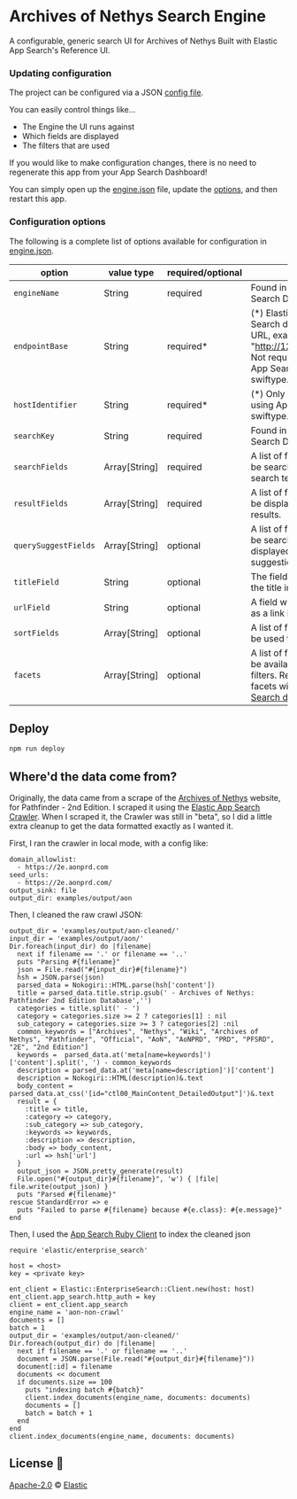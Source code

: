 # Archives of Nethys Search Engine

A configurable, generic search UI for Archives of Nethys
Built with Elastic App Search's Reference UI.

### Updating configuration

The project can be configured via a JSON [config file](src/config/engine.json).

You can easily control things like...

- The Engine the UI runs against
- Which fields are displayed
- The filters that are used

If you would like to make configuration changes, there is no need to regenerate
this app from your App Search Dashboard!

You can simply open up the
[engine.json](src/config/engine.json) file, update the [options](#config),
and then restart this app.

### Configuration options <a id="config"></a>

The following is a complete list of options available for configuration in [engine.json](src/config/engine.json).

| option               | value type    | required/optional | source                                                                                                                                                                                          |
| -------------------- | ------------- | ----------------- | ----------------------------------------------------------------------------------------------------------------------------------------------------------------------------------------------- |
| `engineName`         | String        | required          | Found in your App Search Dashboard.                                                                                                                                                             |
| `endpointBase`       | String        | required*         | (*) Elastic Enterprise Search deployment URL, example: "http://127.0.0.1:3002". Not required if using App Search on swiftype.com.                                                               |
| `hostIdentifier`     | String        | required*         | (*) Only required if using App Search on swiftype.com.                                                                                                                                          |
| `searchKey`          | String        | required          | Found in your App Search Dashboard.                                                                                                                                                             |
| `searchFields`       | Array[String] | required          | A list of fields that will be searched with your search term.                                                                                                                                   |
| `resultFields`       | Array[String] | required          | A list of fields that will be displayed within your results.                                                                                                                                    |
| `querySuggestFields` | Array[String] | optional          | A list of fields that will be searched and displayed as query suggestions.                                                                                                                      |
| `titleField`         | String        | optional          | The field to display as the title in results.                                                                                                                                                   |
| `urlField`           | String        | optional          | A field with a url to use as a link in results.                                                                                                                                                 |
| `sortFields`         | Array[String] | optional          | A list of fields that will be used for sort options.                                                                                                                                            |
| `facets`             | Array[String] | optional          | A list of fields that will be available as "facet" filters. Read more about facets within the [App Search documentation](https://www.elastic.co/guide/en/app-search/current/facets-guide.html). |

## Deploy


```bash
npm run deploy
```

## Where'd the data come from?
Originally, the data came from a scrape of the [Archives of Nethys](https://2e.aonprd.com/) website, for Pathfinder - 2nd Edition.
I scraped it using the [Elastic App Search Crawler](https://www.elastic.co/guide/en/app-search/current/crawl-web-content.html). When I scraped it, the Crawler was still in "beta", so I did a little extra cleanup to get the data formatted exactly as I wanted it.

First, I ran the crawler in local mode, with a config like:

```
domain_allowlist:
  - https://2e.aonprd.com
seed_urls:
  - https://2e.aonprd.com/
output_sink: file
output_dir: examples/output/aon
```

Then, I cleaned the raw crawl JSON:

```
output_dir = 'examples/output/aon-cleaned/'
input_dir = 'examples/output/aon/'
Dir.foreach(input_dir) do |filename|
  next if filename == '.' or filename == '..'
  puts "Parsing #{filename}"
  json = File.read("#{input_dir}#{filename}")
  hsh = JSON.parse(json)
  parsed_data = Nokogiri::HTML.parse(hsh['content'])
  title = parsed_data.title.strip.gsub(' - Archives of Nethys: Pathfinder 2nd Edition Database','')
  categories = title.split(' - ')
  category = categories.size >= 2 ? categories[1] : nil
  sub_category = categories.size >= 3 ? categories[2] :nil
  common_keywords = ["Archives", "Nethys", "Wiki", "Archives of Nethys", "Pathfinder", "Official", "AoN", "AoNPRD", "PRD", "PFSRD", "2E", "2nd Edition"]
  keywords =  parsed_data.at('meta[name=keywords]')['content'].split(', ') - common_keywords
  description = parsed_data.at('meta[name=description]')['content']
  description = Nokogiri::HTML(description)&.text
  body_content = parsed_data.at_css('[id="ctl00_MainContent_DetailedOutput"]')&.text
  result = {
    :title => title,
    :category => category,
    :sub_category => sub_category,
    :keywords => keywords,
    :description => description,
    :body => body_content,
    :url => hsh['url']
  }
  output_json = JSON.pretty_generate(result)
  File.open("#{output_dir}#{filename}", 'w') { |file| file.write(output_json) }
  puts "Parsed #{filename}"
rescue StandardError => e
  puts "Failed to parse #{filename} because #{e.class}: #{e.message}"
end
```

Then, I used the [App Search Ruby Client](https://www.elastic.co/guide/en/enterprise-search-clients/ruby/current/app-search-api.html) to index the cleaned json

```
require 'elastic/enterprise_search'

host = <host>
key = <private key>

ent_client = Elastic::EnterpriseSearch::Client.new(host: host)
ent_client.app_search.http_auth = key
client = ent_client.app_search
engine_name = 'aon-non-crawl'
documents = []
batch = 1
output_dir = 'examples/output/aon-cleaned/'
Dir.foreach(output_dir) do |filename|
  next if filename == '.' or filename == '..'
  document = JSON.parse(File.read("#{output_dir}#{filename}"))
  document[:id] = filename
  documents << document
  if documents.size == 100
    puts "indexing batch #{batch}"
    client.index_documents(engine_name, documents: documents)
    documents = []
    batch = batch + 1
  end
end
client.index_documents(engine_name, documents: documents)
```

## License 📗

[Apache-2.0](https://github.com/elastic/app-search-reference-ui-react/blob/master/LICENSE.md) © [Elastic](https://github.com/elastic)

